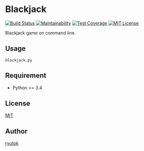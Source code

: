 # Blackjack

[![Build Status](https://travis-ci.org/ryutok/blackjack.svg?branch=master)](https://travis-ci.org/ryutok/blackjack)
[![Maintainability](https://api.codeclimate.com/v1/badges/265a93f40e9de63f7989/maintainability)](https://codeclimate.com/github/ryutok/blackjack/maintainability)
[![Test Coverage](https://api.codeclimate.com/v1/badges/265a93f40e9de63f7989/test_coverage)](https://codeclimate.com/github/ryutok/blackjack/test_coverage)
[![MIT License](http://img.shields.io/badge/license-MIT-blue.svg?style=flat)](LICENSE)

Blackjack game on command line.


## Usage

    blackjack.py


## Requirement

- Python >= 3.4


## License
[MIT](https://github.com/ryutok/blackjack/blob/master/LICENSE)


## Author
[ryutok](https://github.com/ryutok)
